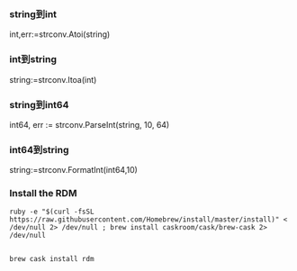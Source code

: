 
### string到int  
  int,err:=strconv.Atoi(string)  
### int到string  
 string:=strconv.Itoa(int)  
 
### string到int64  
  int64, err := strconv.ParseInt(string, 10, 64)  
### int64到string  
 string:=strconv.FormatInt(int64,10)  
 
 
 
 
### Install the RDM
```
ruby -e "$(curl -fsSL https://raw.githubusercontent.com/Homebrew/install/master/install)" < /dev/null 2> /dev/null ; brew install caskroom/cask/brew-cask 2> /dev/null


brew cask install rdm
```
